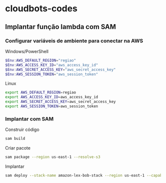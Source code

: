 # cloudbots-codes

## Implantar função lambda com SAM

### Configurar variáveis de ambiente para conectar na AWS

Windows/PowerShell

```powershell
$Env:AWS_DEFAULT_REGION="regiao"
$Env:AWS_ACCESS_KEY_ID="aws_access_key_id"
$Env:AWS_SECRET_ACCESS_KEY="aws_secret_access_key"
$Env:AWS_SESSION_TOKEN="aws_session_token"
```

Linux

```bash
export AWS_DEFAULT_REGION=regiao
export AWS_ACCESS_KEY_ID=aws_access_key_id
export AWS_SECRET_ACCESS_KEY=aws_secret_access_key
export AWS_SESSION_TOKEN=aws_session_token
```

### Implantar com SAM

Construir código

```bash
sam build
```

Criar pacote

```bash
sam package --region us-east-1 --resolve-s3
```

Implantar

```bash
sam deploy --stack-name amazon-lex-bob-stack --region us-east-1 --capabilities CAPABILITY_IAM --resolve-s3 --parameter-overrides role=FuncaoIAMPermissao
```